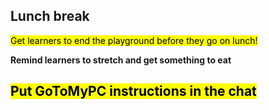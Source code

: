 ## Lunch break

<mark>Get learners to end the playground before they go on lunch!</mark>

**Remind learners to stretch and get something to eat**

## <mark>Put GoToMyPC instructions in the chat</mark>
